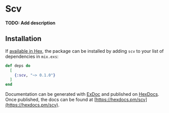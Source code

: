 # Scv

**TODO: Add description**

## Installation

If [available in Hex](https://hex.pm/docs/publish), the package can be installed
by adding `scv` to your list of dependencies in `mix.exs`:

```elixir
def deps do
  [
    {:scv, "~> 0.1.0"}
  ]
end
```

Documentation can be generated with [ExDoc](https://github.com/elixir-lang/ex_doc)
and published on [HexDocs](https://hexdocs.pm). Once published, the docs can
be found at [https://hexdocs.pm/scv](https://hexdocs.pm/scv).

